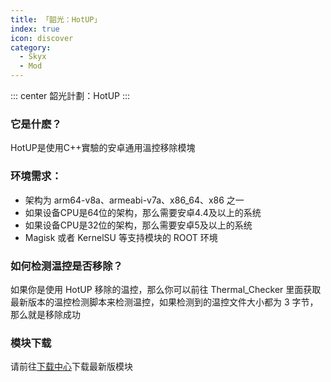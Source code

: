 ```yaml
---
title: 「韶光：HotUP」
index: true
icon: discover
category:
  - Skyx
  - Mod
---
```


::: center
韶光計劃：HotUP
:::

### 它是什麽？

HotUP是使用C++實驗的安卓通用溫控移除模塊

### 环境需求：
 - 架构为 arm64-v8a、armeabi-v7a、x86_64、x86 之一
 - 如果设备CPU是64位的架构，那么需要安卓4.4及以上的系统
 - 如果设备CPU是32位的架构，那么需要安卓5及以上的系统
 - Magisk 或者 KernelSU 等支持模块的 ROOT 环境

### 如何检测温控是否移除？
如果你是使用 HotUP 移除的温控，那么你可以前往 Thermal_Checker 里面获取最新版本的温控检测脚本来检测温控，如果检测到的温控文件大小都为 3 字节，那么就是移除成功

### 模块下载
请前往[下载中心](./../../../file.html)下载最新版模块
